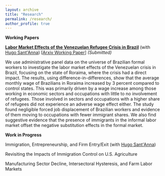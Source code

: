 ```yaml
---
layout: archive
title: "Research"
permalink: /research/
author_profile: true
---
```


**Working Papers**


[**Labor Market Effects of the Venezuelan Refugee Crisis in Brazil**](https://shsamyam.github.io/files/SantAnnaShrestha2023.pdf) (with [Hugo Sant'Anna](https://hsantanna.org/)) [[Arxiv Working Paper](https://arxiv.org/abs/2302.04201)] *(Submitted)*

We use administrative panel data on the universe of Brazilian formal workers to investigate the labor market effects of the Venezuelan crisis in Brazil, focusing on the state of Roraima, where the crisis had a direct impact. The results, using difference-in-differences, show that the average monthly wage of Brazilians in Roraima increased by 3 percent compared to control states. This was primarily driven by a wage increase among those working in economic sectors and occupations with little to no involvement of refugees. Those involved in sectors and occupations with a higher share of refugees did not experience an adverse wage effect either. The study found negligible forced job displacement of Brazilian workers and evidence of them moving to occupations with fewer immigrant shares. We also find suggestive evidence that the presence of immigrants in the informal labor market offset the negative substitution effects in the formal market.


**Work in Progress**

Immigration, Entrepreneurship, and Firm Entry/Exit (with [Hugo Sant'Anna](https://hsantanna.org/))

Revisiting the Impacts of Immigration Control on U.S. Agriculture

Manufacturing Sector Decline, Intersectoral Hysteresis, and Farm Labor Markets
